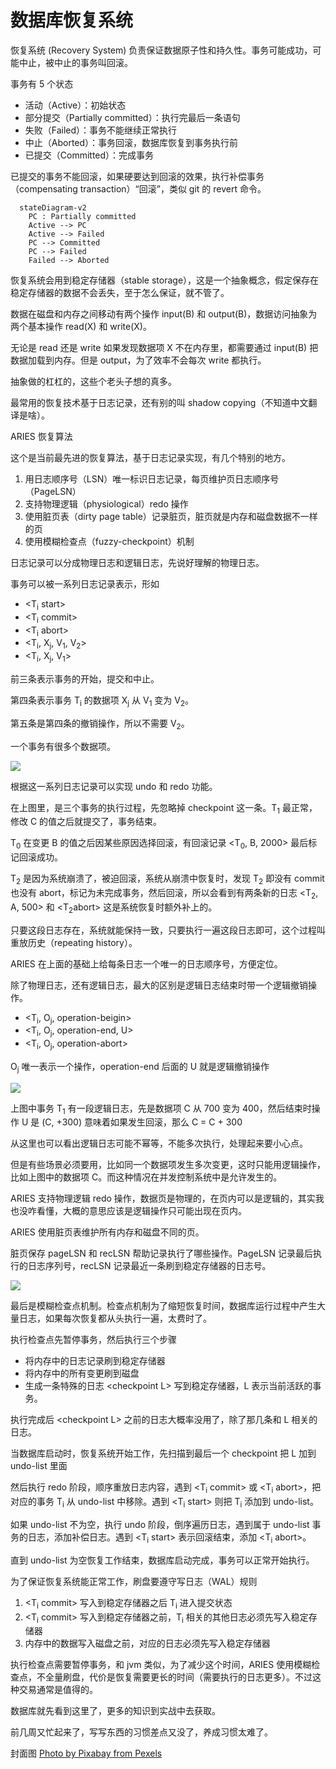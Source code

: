 # 数据库恢复系统

恢复系统 (Recovery System) 负责保证数据原子性和持久性。事务可能成功，可能中止，被中止的事务叫回滚。

事务有 5 个状态

+ 活动（Active）：初始状态
+ 部分提交（Partially committed）：执行完最后一条语句
+ 失败（Failed）：事务不能继续正常执行
+ 中止（Aborted）：事务回滚，数据库恢复到事务执行前
+ 已提交（Committed）：完成事务

已提交的事务不能回滚，如果硬要达到回滚的效果，执行补偿事务（compensating transaction）“回滚”，类似 git 的 revert 命令。

```mermaid
  stateDiagram-v2
    PC : Partially committed
    Active --> PC
    Active --> Failed
    PC --> Committed
    PC --> Failed
    Failed --> Aborted
```

恢复系统会用到稳定存储器（stable storage），这是一个抽象概念，假定保存在稳定存储器的数据不会丢失，至于怎么保证，就不管了。

数据在磁盘和内存之间移动有两个操作 input(B) 和 output(B)，数据访问抽象为两个基本操作 read(X) 和 write(X)。

无论是 read 还是 write 如果发现数据项 X 不在内存里，都需要通过 input(B) 把数据加载到内存。但是 output，为了效率不会每次 write 都执行。

抽象做的杠杠的，这些个老头子想的真多。

最常用的恢复技术基于日志记录，还有别的叫 shadow copying（不知道中文翻译是啥）。

ARIES 恢复算法

这个是当前最先进的恢复算法，基于日志记录实现，有几个特别的地方。

1. 用日志顺序号（LSN）唯一标识日志记录，每页维护页日志顺序号（PageLSN）
2. 支持物理逻辑（physiological）redo 操作
3. 使用脏页表（dirty page table）记录脏页，脏页就是内存和磁盘数据不一样的页
4. 使用模糊检查点（fuzzy-checkpoint）机制

日志记录可以分成物理日志和逻辑日志，先说好理解的物理日志。

事务可以被一系列日志记录表示，形如

+ <T<sub>i</sub> start>
+ <T<sub>i</sub> commit>
+ <T<sub>i</sub> abort>
+ <T<sub>i</sub>, X<sub>j</sub>, V<sub>1</sub>, V<sub>2</sub>>
+ <T<sub>i</sub>, X<sub>j</sub>, V<sub>1</sub>>

前三条表示事务的开始，提交和中止。

第四条表示事务 T<sub>i</sub> 的数据项 X<sub>j</sub> 从 V<sub>1</sub> 变为 V<sub>2</sub>。

第五条是第四条的撤销操作，所以不需要 V<sub>2</sub>。

一个事务有很多个数据项。

![](redo-undo-1.jpg)

根据这一系列日志记录可以实现 undo 和 redo 功能。

在上图里，是三个事务的执行过程，先忽略掉 checkpoint 这一条。T<sub>1</sub> 最正常，修改 C 的值之后就提交了，事务结束。

T<sub>0</sub> 在变更 B 的值之后因某些原因选择回滚，有回滚记录 <T<sub>0</sub>, B, 2000> 最后标记回滚成功。

T<sub>2</sub> 是因为系统崩溃了，被迫回滚，系统从崩溃中恢复时，发现 T<sub>2</sub> 即没有 commit 也没有 abort，标记为未完成事务，然后回滚，所以会看到有两条新的日志 <T<sub>2</sub>, A, 500> 和 <T<sub>2</sub>abort> 这是系统恢复时额外补上的。

只要这段日志存在，系统就能保持一致，只要执行一遍这段日志即可，这个过程叫重放历史（repeating history）。

ARIES 在上面的基础上给每条日志一个唯一的日志顺序号，方便定位。

除了物理日志，还有逻辑日志，最大的区别是逻辑日志结束时带一个逻辑撤销操作。

+ <T<sub>i</sub>, O<sub>j</sub>, operation-beigin>
+ <T<sub>i</sub>, O<sub>j</sub>, operation-end, U>
+ <T<sub>i</sub>, O<sub>j</sub>, operation-abort>

O<sub>j</sub> 唯一表示一个操作，operation-end 后面的 U 就是逻辑撤销操作

![](recovery-1.jpg)

上图中事务 T<sub>1</sub> 有一段逻辑日志，先是数据项 C 从 700 变为 400，然后结束时操作 U 是 (C, +300) 意味着如果发生回滚，那么 C = C + 300

从这里也可以看出逻辑日志可能不幂等，不能多次执行，处理起来要小心点。

但是有些场景必须要用，比如同一个数据项发生多次变更，这时只能用逻辑操作，比如上图中的数据项 C。而这种情况在并发控制系统中是允许发生的。

ARIES 支持物理逻辑 redo 操作，数据页是物理的，在页内可以是逻辑的，其实我也没咋看懂，大概的意思应该是逻辑操作只可能出现在页内。

ARIES 使用脏页表维护所有内存和磁盘不同的页。

脏页保存 pageLSN 和 recLSN 帮助记录执行了哪些操作。PageLSN 记录最后执行的日志序列号，recLSN 记录最近一条刷到稳定存储器的日志号。

![](aries-data-structures-1.png)

最后是模糊检查点机制。检查点机制为了缩短恢复时间，数据库运行过程中产生大量日志，如果每次恢复都从头执行一遍，太费时了。

执行检查点先暂停事务，然后执行三个步骤

+ 将内存中的日志记录刷到稳定存储器
+ 将内存中的所有变更刷到磁盘
+ 生成一条特殊的日志 \<checkpoint L> 写到稳定存储器，L 表示当前活跃的事务。


执行完成后 \<checkpoint L> 之前的日志大概率没用了，除了那几条和 L 相关的日志。

当数据库启动时，恢复系统开始工作，先扫描到最后一个 checkpoint 把 L 加到 undo-list 里面

然后执行 redo 阶段，顺序重放日志内容，遇到 <T<sub>i</sub> commit> 或 <T<sub>i</sub> abort>，把对应的事务 T<sub>i</sub> 从 undo-list 中移除。遇到 <T<sub>i</sub> start> 则把 T<sub>i</sub> 添加到 undo-list。

如果 undo-list 不为空，执行 undo 阶段，倒序遍历日志，遇到属于 undo-list 事务的日志，添加补偿日志。遇到 <T<sub>i</sub> start> 表示回滚结束，添加 <T<sub>i</sub> abort>。

直到 undo-list 为空恢复工作结束，数据库启动完成，事务可以正常开始执行。

为了保证恢复系统能正常工作，刷盘要遵守写日志（WAL）规则

1. <T<sub>i</sub> commit> 写入到稳定存储器之后 T<sub>i</sub> 进入提交状态
2. <T<sub>i</sub> commit> 写入到稳定存储器之前，T<sub>i</sub> 相关的其他日志必须先写入稳定存储器
3. 内存中的数据写入磁盘之前，对应的日志必须先写入稳定存储器

执行检查点需要暂停事务，和 jvm 类似，为了减少这个时间，ARIES 使用模糊检查点，不全量刷盘，代价是恢复需要更长的时间（需要执行的日志更多）。不过这种交易通常是值得的。

数据库就先看到这里了，更多的知识到实战中去获取。

前几周又忙起来了，写写东西的习惯差点又没了，养成习惯太难了。

封面图 [Photo by Pixabay from Pexels](https://www.pexels.com/photo/seashore-and-clouds-scenery-262325)